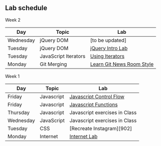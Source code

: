 ## Lab schedule

Week 2

| Day | Topic  | Lab
| ----| ------ | ----
| Wednesday | jQuery DOM | [to be updated] |
| Tuesday | jQuery DOM | [jQuery Intro Lab](https://github.com/davified/jquery-intro-lab)
| Tuesday | JavaScript Iterators | [Using Iterators](https://github.com/WDI-SEA/js-callbacks-iterators)
| Monday | Git Merging | [Learn Git News Room Style](https://github.com/ga-students/learn-git-newsroom-style)

Week 1

| Day       | Topic      | Lab                                                             |
| ------    | -----      | --------                                                             |
| Friday    | Javascript | [Javascript Control Flow][1004] |
| Friday    | Javascript | [Javascript Functions][1007] |
| Thursday | Javascript| Javascript exercises in Class                                        |
| Wednesday | JavaScript | Javascript exercises in Class                                       |
| Tuesday   | CSS        | [Recreate Instagram][902]                                            |
| Monday    | Internet   | [Internet Lab][1000]                                                 |

<!--  links to labs -->

[1000]: 03-internet/internet-lab.md
[1004]: https://github.com/davified/js-control-flow
[1007]: https://github.com/davified/js-functions

